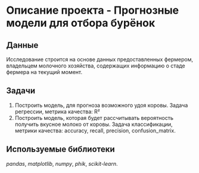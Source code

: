 # Описание проекта - Прогнозные модели для отбора бурёнок

## Данные

Исследование строится на основе данных предоставленных фермером, владельцем молочного хозяйства, содержащих информацию о стаде фермера на текущий момент.

## Задачи

1. Построить модель, для прогноза возможного удоя коровы. Задача регрессии, метрика качества: R²
2. Построить модель, которая будет рассчитывать вероятность получить вкусное молоко от коровы. Задача классификации, метрики качества: accuracy, recall, precision, confusion_matrix.

## Используемые библиотеки
*pandas*, *matplotlib*, *numpy*, *phik*, *scikit-learn*.